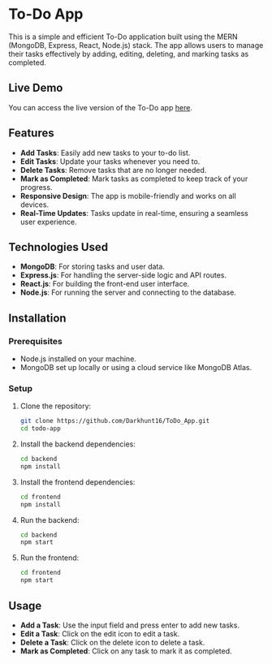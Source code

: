# To-Do App

This is a simple and efficient To-Do application built using the MERN (MongoDB, Express, React, Node.js) stack. The app allows users to manage their tasks effectively by adding, editing, deleting, and marking tasks as completed.

## Live Demo

You can access the live version of the To-Do app [here](https://new-to-do-list-app0209.netlify.app).

## Features

- **Add Tasks**: Easily add new tasks to your to-do list.
- **Edit Tasks**: Update your tasks whenever you need to.
- **Delete Tasks**: Remove tasks that are no longer needed.
- **Mark as Completed**: Mark tasks as completed to keep track of your progress.
- **Responsive Design**: The app is mobile-friendly and works on all devices.
- **Real-Time Updates**: Tasks update in real-time, ensuring a seamless user experience.

## Technologies Used

- **MongoDB**: For storing tasks and user data.
- **Express.js**: For handling the server-side logic and API routes.
- **React.js**: For building the front-end user interface.
- **Node.js**: For running the server and connecting to the database.

## Installation

### Prerequisites

- Node.js installed on your machine.
- MongoDB set up locally or using a cloud service like MongoDB Atlas.

### Setup

1. Clone the repository:

   ```bash
   git clone https://github.com/Darkhunt16/ToDo_App.git
   cd todo-app

2. Install the backend dependencies:

   ```bash
   cd backend
   npm install

3. Install the frontend dependencies:

   ```bash
   cd frontend
   npm install

4. Run the backend:

   ```bash
   cd backend
   npm start

5. Run the frontend:

   ```bash
   cd frontend
   npm start

## Usage

- **Add a Task**: Use the input field and press enter to add new tasks.
- **Edit a Task**: Click on the edit icon to edit a task.
- **Delete a Task**: Click on the delete icon to delete a task.
- **Mark as Completed**: Click on any task to mark it as completed.

